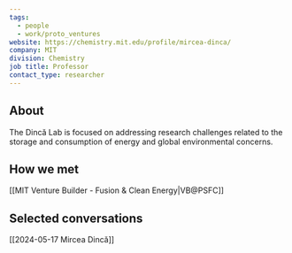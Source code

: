 ```yaml
---
tags:
  - people
  - work/proto_ventures
website: https://chemistry.mit.edu/profile/mircea-dinca/
company: MIT
division: Chemistry
job title: Professor
contact_type: researcher
---
```

## About
The Dincă Lab is focused on addressing research challenges related to the storage and consumption of energy and global environmental concerns.

## How we met
[[MIT Venture Builder - Fusion & Clean Energy|VB@PSFC]]

## Selected conversations
[[2024-05-17 Mircea Dincă]]